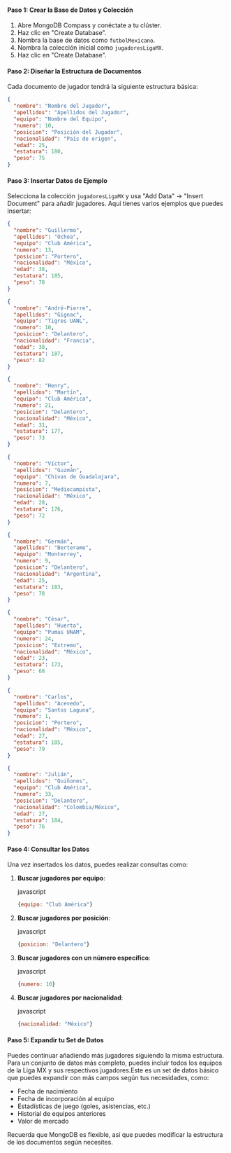 #### Paso 1: Crear la Base de Datos y Colección

1. Abre MongoDB Compass y conéctate a tu clúster.
2. Haz clic en "Create Database".
3. Nombra la base de datos como `futbolMexicano`.
4. Nombra la colección inicial como `jugadoresLigaMX`.
5. Haz clic en "Create Database".

#### Paso 2: Diseñar la Estructura de Documentos

Cada documento de jugador tendrá la siguiente estructura básica:

```json
{
  "nombre": "Nombre del Jugador",
  "apellidos": "Apellidos del Jugador",
  "equipo": "Nombre del Equipo",
  "numero": 10,
  "posicion": "Posición del Jugador",
  "nacionalidad": "País de origen",
  "edad": 25,
  "estatura": 180,
  "peso": 75
}
```

#### Paso 3: Insertar Datos de Ejemplo

Selecciona la colección `jugadoresLigaMX` y usa "Add Data" → "Insert Document" para añadir jugadores. Aquí tienes varios ejemplos que puedes insertar:


```json
{
  "nombre": "Guillermo",
  "apellidos": "Ochoa",
  "equipo": "Club América",
  "numero": 13,
  "posicion": "Portero",
  "nacionalidad": "México",
  "edad": 38,
  "estatura": 185,
  "peso": 78
}
```


```json
{
  "nombre": "André-Pierre",
  "apellidos": "Gignac",
  "equipo": "Tigres UANL",
  "numero": 10,
  "posicion": "Delantero",
  "nacionalidad": "Francia",
  "edad": 38,
  "estatura": 187,
  "peso": 82
}
```


```json
{
  "nombre": "Henry",
  "apellidos": "Martín",
  "equipo": "Club América",
  "numero": 21,
  "posicion": "Delantero",
  "nacionalidad": "México",
  "edad": 31,
  "estatura": 177,
  "peso": 73
}
```

```json
{
  "nombre": "Víctor",
  "apellidos": "Guzmán",
  "equipo": "Chivas de Guadalajara",
  "numero": 7,
  "posicion": "Mediocampista",
  "nacionalidad": "México",
  "edad": 28,
  "estatura": 176,
  "peso": 72
}
```


```json
{
  "nombre": "Germán",
  "apellidos": "Berterame",
  "equipo": "Monterrey",
  "numero": 9,
  "posicion": "Delantero",
  "nacionalidad": "Argentina",
  "edad": 25,
  "estatura": 183,
  "peso": 78
}
```


```json
{
  "nombre": "César",
  "apellidos": "Huerta",
  "equipo": "Pumas UNAM",
  "numero": 24,
  "posicion": "Extremo",
  "nacionalidad": "México",
  "edad": 23,
  "estatura": 173,
  "peso": 68
}
```


```json
{
  "nombre": "Carlos",
  "apellidos": "Acevedo",
  "equipo": "Santos Laguna",
  "numero": 1,
  "posicion": "Portero",
  "nacionalidad": "México",
  "edad": 27,
  "estatura": 185,
  "peso": 79
}
```


```json
{
  "nombre": "Julián",
  "apellidos": "Quiñones",
  "equipo": "Club América",
  "numero": 33,
  "posicion": "Delantero",
  "nacionalidad": "Colombia/México",
  "edad": 27,
  "estatura": 184,
  "peso": 76
}
```

#### Paso 4: Consultar los Datos

Una vez insertados los datos, puedes realizar consultas como:

1. **Buscar jugadores por equipo**:
    
    javascript
    
    ```javascript
    {equipo: "Club América"}
    ```
    
2. **Buscar jugadores por posición**:
    
    javascript
    
    ```javascript
    {posicion: "Delantero"}
    ```
    
3. **Buscar jugadores con un número específico**:
    
    javascript
    
    ```javascript
    {numero: 10}
    ```
    
4. **Buscar jugadores por nacionalidad**:
    
    javascript
    
    ```javascript
    {nacionalidad: "México"}
    ```
    

#### Paso 5: Expandir tu Set de Datos

Puedes continuar añadiendo más jugadores siguiendo la misma estructura. Para un conjunto de datos más completo, puedes incluir todos los equipos de la Liga MX y sus respectivos jugadores.Este es un set de datos básico que puedes expandir con más campos según tus necesidades, como:

- Fecha de nacimiento
- Fecha de incorporación al equipo
- Estadísticas de juego (goles, asistencias, etc.)
- Historial de equipos anteriores
- Valor de mercado

Recuerda que MongoDB es flexible, así que puedes modificar la estructura de los documentos según necesites.